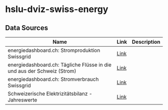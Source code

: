 # hslu-dviz-swiss-energy

## Data Sources

| Name | Link | Description |
| --- | --- | --- |
|energiedashboard.ch: Stromproduktion Swissgrid | [Link](https://opendata.swiss/de/dataset/energiedashboard-ch-stromproduktion-swissgrid) | |
| energiedashboard.ch: Tägliche Flüsse in die und aus der Schweiz (Strom) | [Link](https://opendata.swiss/de/dataset/energiedashboard-ch-tagliche-flusse-in-die-und-aus-der-schweiz-strom) | |
| energiedashboard.ch: Stromverbrauch Swissgrid | [Link](https://opendata.swiss/de/dataset/energiedashboard-ch-stromverbrauch-swissgrid) | |
| Schweizerische Elektrizitätsbilanz - Jahreswerte | [Link](https://opendata.swiss/de/dataset/schweizerische-elektrizitatsbilanz-jahreswerte) |